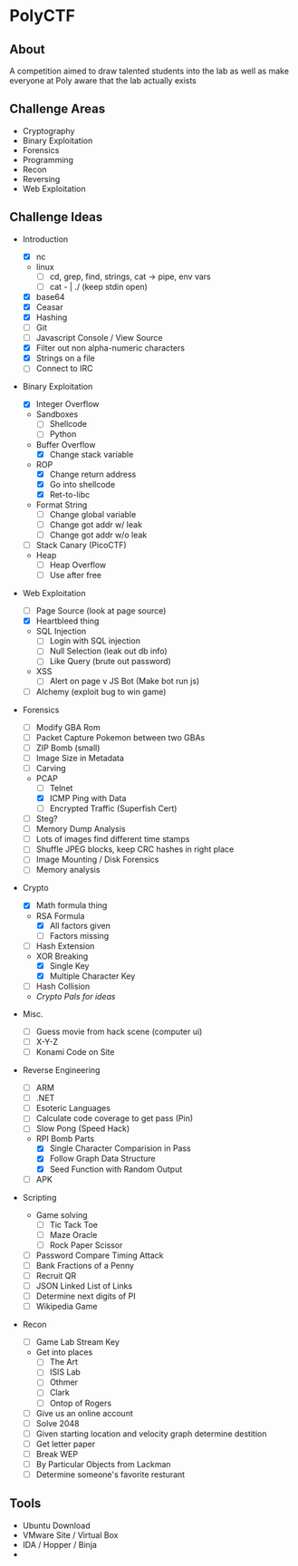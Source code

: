 # PolyCTF

## About
A competition aimed to draw talented students into the lab as well as make everyone at Poly aware that the lab actually exists

## Challenge Areas
* Cryptography
* Binary Exploitation
* Forensics
* Programming
* Recon
* Reversing
* Web Exploitation

## Challenge Ideas
* Introduction
    - [x] nc
    * linux
        - [ ] cd, grep, find, strings, cat -> pipe, env vars
        - [ ] cat <file> - | ./<prog> (keep stdin open)
    - [x] base64
    - [x] Ceasar
    - [x] Hashing
    - [ ] Git
    - [ ] Javascript Console / View Source
    - [x] Filter out non alpha-numeric characters
    - [x] Strings on a file
    - [ ] Connect to IRC

* Binary Exploitation
    - [x] Integer Overflow
    * Sandboxes
        - [ ] Shellcode
        - [ ] Python
    * Buffer Overflow
        - [x] Change stack variable
    * ROP
        - [x] Change return address
        - [x] Go into shellcode
        - [x] Ret-to-libc
    * Format String
        - [ ] Change global variable
        - [ ] Change got addr w/ leak
        - [ ] Change got addr w/o leak
    - [ ] Stack Canary (PicoCTF)
    * Heap
        - [ ] Heap Overflow
        - [ ] Use after free

* Web Exploitation
    - [ ] Page Source (look at page source)
    - [x] Heartbleed thing
    * SQL Injection
        - [ ] Login with SQL injection
        - [ ] Null Selection (leak out db info)
        - [ ] Like Query (brute out password)
    * XSS
        - [ ] Alert on page
        v JS Bot (Make bot run js)
    - [ ] Alchemy (exploit bug to win game)

* Forensics
    - [ ] Modify GBA Rom
    - [ ] Packet Capture Pokemon between two GBAs
    - [ ] ZIP Bomb (small)
    - [ ] Image Size in Metadata
    - [ ] Carving
    * PCAP
        - [ ] Telnet
        - [x] ICMP Ping with Data
        - [ ] Encrypted Traffic (Superfish Cert)
    - [ ] Steg?
    - [ ] Memory Dump Analysis
    - [ ] Lots of images find different time stamps
    - [ ] Shuffle JPEG blocks, keep CRC hashes in right place
    - [ ] Image Mounting / Disk Forensics 
    - [ ] Memory analysis

* Crypto
    * [x] Math formula thing
    * RSA Formula
        - [x] All factors given
        - [ ] Factors missing
    - [ ] Hash Extension
    * XOR Breaking
        - [x] Single Key
        - [x] Multiple Character Key
    - [ ] Hash Collision
    * _Crypto Pals for ideas_

* Misc.
    - [ ] Guess movie from hack scene (computer ui)
    - [ ] X-Y-Z
    - [ ] Konami Code on Site

* Reverse Engineering
    - [ ] ARM
    - [ ] .NET
    - [ ] Esoteric Languages
    - [ ] Calculate code coverage to get pass (Pin)
    - [ ] Slow Pong (Speed Hack)
    * RPI Bomb Parts
        - [x] Single Character Comparision in Pass
        - [x] Follow Graph Data Structure
        - [x] Seed Function with Random Output
    - [ ] APK

* Scripting
    * Game solving
        - [ ] Tic Tack Toe
        - [ ] Maze Oracle
        - [ ] Rock Paper Scissor
    - [ ] Password Compare Timing Attack
    - [ ] Bank Fractions of a Penny
    - [ ] Recruit QR
    - [ ] JSON Linked List of Links
    - [ ] Determine next digits of PI
    - [ ] Wikipedia Game

* Recon
    - [ ] Game Lab Stream Key
    * Get into places
        - [ ] The Art
        - [ ] ISIS Lab
        - [ ] Othmer
        - [ ] Clark
        - [ ] Ontop of Rogers
    - [ ] Give us an online account
    - [ ] Solve 2048
    - [ ] Given starting location and velocity graph determine destition
    - [ ] Get letter paper
    - [ ] Break WEP
    - [ ] By Particular Objects from Lackman
    - [ ] Determine someone's favorite resturant

## Tools
* Ubuntu Download
* VMware Site / Virtual Box
* IDA / Hopper / Binja
*
